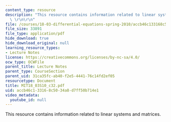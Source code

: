 ```yaml
---
content_type: resource
description: "This resource contains information related to linear systems and matrices.\
  \ \r\n\r\n"
file: /courses/18-03-differential-equations-spring-2010/accb46c133168c5034a8d7ff50b714e1_MIT18_03S10_c32.pdf
file_size: 33891
file_type: application/pdf
hide_download: true
hide_download_original: null
learning_resource_types:
- Lecture Notes
license: https://creativecommons.org/licenses/by-nc-sa/4.0/
ocw_type: OCWFile
parent_title: Lecture Notes
parent_type: CourseSection
parent_uid: 31ca35fc-ab40-f2e5-4441-76c14fd2ef05
resourcetype: Document
title: MIT18_03S10_c32.pdf
uid: accb46c1-3316-8c50-34a8-d7ff50b714e1
video_metadata:
  youtube_id: null
---
```

This resource contains information related to linear systems and matrices. 

